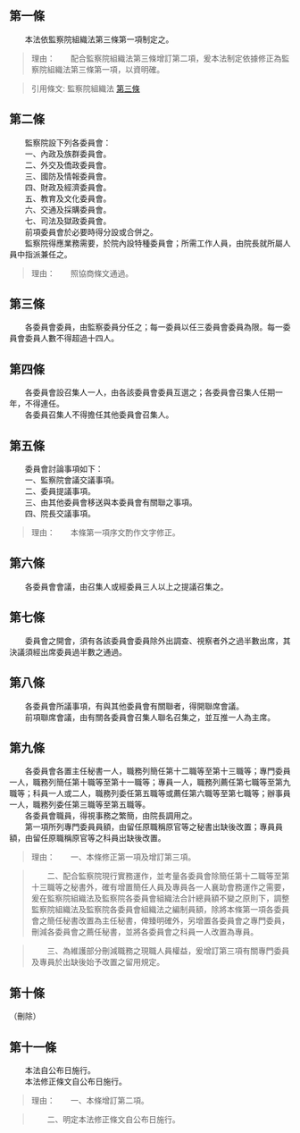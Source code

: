 第一條 
-------
　　本法依監察院組織法第三條第一項制定之。  
> 理由：　　配合監察院組織法第三條增訂第二項，爰本法制定依據修正為監察院組織法第三條第一項，以資明確。

> 引用條文: 監察院組織法 [第三條](../../人事其他/組織編制/監察院組織法.md#第三條-)



第二條 
-------
　　監察院設下列各委員會：  
　　一、內政及族群委員會。  
　　二、外交及僑政委員會。  
　　三、國防及情報委員會。  
　　四、財政及經濟委員會。  
　　五、教育及文化委員會。  
　　六、交通及採購委員會。  
　　七、司法及獄政委員會。  
　　前項委員會於必要時得分設或合併之。  
　　監察院得應業務需要，於院內設特種委員會；所需工作人員，由院長就所屬人員中指派兼任之。  
> 理由：　　照協商條文通過。



第三條 
-------
　　各委員會委員，由監察委員分任之；每一委員以任三委員會委員為限。每一委員會委員人數不得超過十四人。  


第四條 
-------
　　各委員會設召集人一人，由各該委員會委員互選之；各委員會召集人任期一年，不得連任。  
　　各委員召集人不得擔任其他委員會召集人。  


第五條 
-------
　　委員會討論事項如下：  
　　一、監察院會議交議事項。  
　　二、委員提議事項。  
　　三、由其他委員會移送與本委員會有關聯之事項。  
　　四、院長交議事項。  
> 理由：　　本條第一項序文酌作文字修正。



第六條 
-------
　　各委員會會議，由召集人或經委員三人以上之提議召集之。  


第七條 
-------
　　委員會之開會，須有各該委員會委員除外出調查、視察者外之過半數出席，其決議須經出席委員過半數之通過。  


第八條 
-------
　　各委員會所議事項，有與其他委員會有關聯者，得開聯席會議。  
　　前項聯席會議，由有關各委員會召集人聯名召集之，並互推一人為主席。  


第九條 
-------
　　各委員會各置主任秘書一人，職務列簡任第十二職等至第十三職等；專門委員一人，職務列簡任第十職等至第十一職等；專員一人，職務列薦任第七職等至第九職等；科員一人或二人，職務列委任第五職等或薦任第六職等至第七職等；辦事員一人，職務列委任第三職等至第五職等。  
　　各委員會職員，得視事務之繁簡，由院長調用之。  
　　第一項所列專門委員員額，由留任原職稱原官等之秘書出缺後改置；專員員額，由留任原職稱原官等之科員出缺後改置。  
> 理由：　　一、本條修正第一項及增訂第三項。

> 　　二、配合監察院現行實務運作，並考量各委員會除簡任第十二職等至第十三職等之秘書外，確有增置簡任人員及專員各一人襄助會務運作之需要，爰在監察院組織法及監察院各委員會組織法合計總員額不變之原則下，調整監察院組織法及監察院各委員會組織法之編制員額，除將本條第一項各委員會之簡任秘書改置為主任秘書，俾臻明確外，另增置各委員會之專門委員，刪減各委員會之薦任秘書，並將各委員會之科員一人改置為專員。

> 　　三、為維護部分刪減職務之現職人員權益，爰增訂第三項有關專門委員及專員於出缺後始予改置之留用規定。



第十條 
-------
（刪除）  


第十一條 
---------
　　本法自公布日施行。  
　　本法修正條文自公布日施行。  
> 理由：　　一、本條增訂第二項。

> 　　二、明定本法修正條文自公布日施行。
